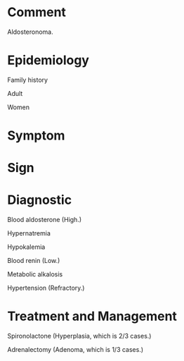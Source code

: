 # Comment

Aldosteronoma.

# Epidemiology

Family history

Adult

Women

# Symptom

# Sign

# Diagnostic

Blood aldosterone
(High.)

Hypernatremia

Hypokalemia

Blood renin
(Low.)

Metabolic alkalosis

Hypertension
(Refractory.)

# Treatment and Management

Spironolactone
(Hyperplasia, which is 2/3 cases.)

Adrenalectomy
(Adenoma, which is 1/3 cases.)
